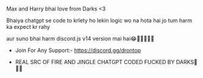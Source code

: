 Max and Harry bhai love from Darks <3

Bhaiya chatgpt se code to krlety ho lekin logic wo na hota hai jo tum harm ka expect kr rahy


aur suno bhai harm discord.js v14 version mai hai😂💪🏻🤡🖕🏻

- Join For Any Support:- https://discord.gg/drontop

- REAL SRC OF FIRE AND JINGLE CHATGPT CODED FUCKED BY DARKS🤡🖕🏻
